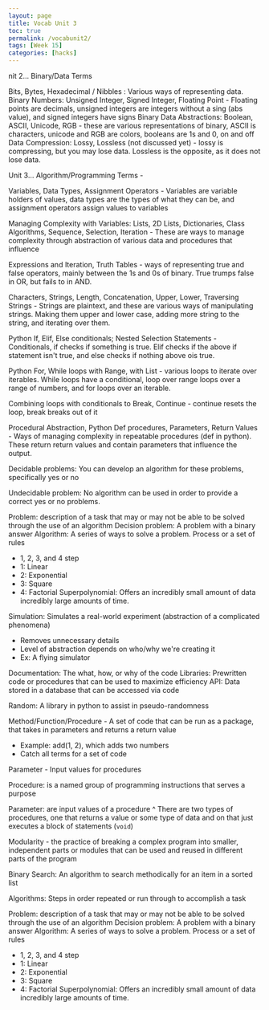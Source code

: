 ```yaml
---
layout: page
title: Vocab Unit 3
toc: true
permalink: /vocabunit2/
tags: [Week 15]
categories: [hacks]
---
```


nit 2… Binary/Data Terms

Bits, Bytes, Hexadecimal / Nibbles : Various ways of representing data.
Binary Numbers: Unsigned Integer, Signed Integer, Floating Point - Floating points are decimals, unsigned integers are integers without a sing (abs value), and signed integers have signs
Binary Data Abstractions: Boolean, ASCII, Unicode, RGB - these are various representations of binary, ASCII is characters, unicode and RGB are colors, booleans are 1s and 0, on and off
Data Compression: Lossy, Lossless (not discussed yet) - lossy is compressing, but you may lose data. Lossless is the opposite, as it does not lose data.

Unit 3… Algorithm/Programming Terms - 

Variables, Data Types, Assignment Operators - Variables are variable holders of values, data types are the types of what they can be, and assignment operators assign values to variables


Managing Complexity with Variables:  Lists, 2D Lists, Dictionaries, Class
Algorithms, Sequence, Selection, Iteration - These are ways to manage complexity through abstraction of various data and procedures that influence 

Expressions and Iteration, Truth Tables - ways of representing true and false operators, mainly between the 1s and 0s of binary. True trumps false in OR, but fails to in AND.

Characters, Strings, Length, Concatenation, Upper, Lower, Traversing Strings - Strings are plaintext, and these are various ways of manipulating strings. Making them upper and lower case, adding more string to the string, and iterating over them.

Python If, Elif, Else conditionals; Nested Selection Statements - Conditionals, if checks if something is true. Elif checks if the above if statement isn't true, and else checks if nothing above ois true.

Python For, While loops with Range, with List - various loops to iterate over iterables. While loops have a conditional, loop over range loops over a range of numbers, and for loops over an iterable.

Combining loops with conditionals to Break, Continue - continue resets the loop, break breaks out of it

Procedural Abstraction, Python Def procedures, Parameters, Return Values - Ways of managing complexity in repeatable procedures (def in python). These return return values and contain parameters that influence the output.

Decidable problems: You can develop an algorithm for these problems, specifically yes or no

Undecidable problem: No algorithm can be used in order to provide a correct yes or no problems. 

Problem: description of a task that may or may not be able to be solved through the use of an algorithm
Decision problem: A problem with a binary answer
Algorithm: A series of ways to solve a problem. Process or a set of rules
  - 1, 2, 3, and 4 step
  - 1: Linear
  - 2: Exponential
  - 3: Square
  - 4: Factorial
Superpolynomial: Offers an incredibly small amount of data incredibly large amounts of time.

Simulation: Simulates a real-world experiment (abstraction of a complicated phenomena)
  - Removes unnecessary details
  - Level of abstraction depends on who/why we're creating it
  - Ex: A flying simulator

Documentation: The what, how, or why of the code
Libraries: Prewritten code or procedures that can be used to maximize efficiency
API: Data stored in a database that can be accessed via code

Random: A library in python to assist in pseudo-randomness

Method/Function/Procedure - A set of code that can be run as a package, that takes in parameters and returns a return value
  - Example: add(1, 2), which adds two numbers
  - Catch all terms for a set of code

Parameter - Input values for procedures

Procedure: is a named group of programming instructions that serves a purpose

Parameter: are input values of a procedure
^ There are two types of procedures, one that returns a value or some type of data and on that just executes a block of statements (`void`)

Modularity - the practice of breaking a complex program into smaller, independent parts or modules that can be used and reused in different parts of the program

Binary Search: An algorithm to search methodically for an item in a sorted list

Algorithms: Steps in order repeated or run through to accomplish a task

Problem: description of a task that may or may not be able to be solved through the use of an algorithm
Decision problem: A problem with a binary answer
Algorithm: A series of ways to solve a problem. Process or a set of rules
  - 1, 2, 3, and 4 step
  - 1: Linear
  - 2: Exponential
  - 3: Square
  - 4: Factorial
Superpolynomial: Offers an incredibly small amount of data incredibly large amounts of time.

